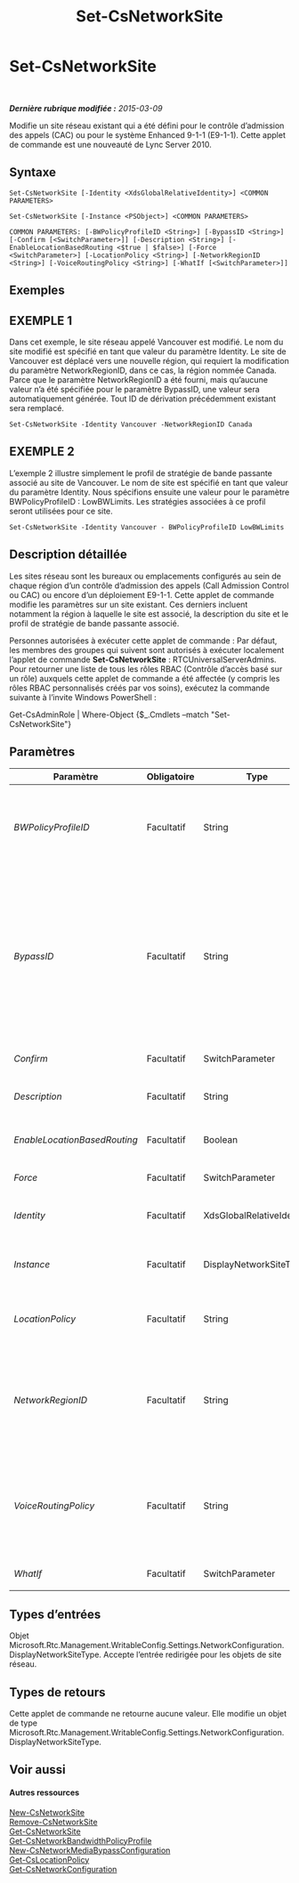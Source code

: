 ﻿---
title: Set-CsNetworkSite
TOCTitle: Set-CsNetworkSite
ms:assetid: 221a099c-72c4-4eb0-8812-6b2b7639a9ee
ms:mtpsurl: https://technet.microsoft.com/fr-fr/library/Gg398295(v=OCS.15)
ms:contentKeyID: 49296485
ms.date: 05/20/2016
mtps_version: v=OCS.15
ms.translationtype: HT
---

# Set-CsNetworkSite

 

_**Dernière rubrique modifiée :** 2015-03-09_

Modifie un site réseau existant qui a été défini pour le contrôle d’admission des appels (CAC) ou pour le système Enhanced 9-1-1 (E9-1-1). Cette applet de commande est une nouveauté de Lync Server 2010.

## Syntaxe

    Set-CsNetworkSite [-Identity <XdsGlobalRelativeIdentity>] <COMMON PARAMETERS>

    Set-CsNetworkSite [-Instance <PSObject>] <COMMON PARAMETERS>

    COMMON PARAMETERS: [-BWPolicyProfileID <String>] [-BypassID <String>] [-Confirm [<SwitchParameter>]] [-Description <String>] [-EnableLocationBasedRouting <$true | $false>] [-Force <SwitchParameter>] [-LocationPolicy <String>] [-NetworkRegionID <String>] [-VoiceRoutingPolicy <String>] [-WhatIf [<SwitchParameter>]]

## Exemples

## EXEMPLE 1

Dans cet exemple, le site réseau appelé Vancouver est modifié. Le nom du site modifié est spécifié en tant que valeur du paramètre Identity. Le site de Vancouver est déplacé vers une nouvelle région, qui requiert la modification du paramètre NetworkRegionID, dans ce cas, la région nommée Canada. Parce que le paramètre NetworkRegionID a été fourni, mais qu’aucune valeur n’a été spécifiée pour le paramètre BypassID, une valeur sera automatiquement générée. Tout ID de dérivation précédemment existant sera remplacé.

    Set-CsNetworkSite -Identity Vancouver -NetworkRegionID Canada

## EXEMPLE 2

L’exemple 2 illustre simplement le profil de stratégie de bande passante associé au site de Vancouver. Le nom de site est spécifié en tant que valeur du paramètre Identity. Nous spécifions ensuite une valeur pour le paramètre BWPolicyProfileID : LowBWLimits. Les stratégies associées à ce profil seront utilisées pour ce site.

    Set-CsNetworkSite -Identity Vancouver - BWPolicyProfileID LowBWLimits

## Description détaillée

Les sites réseau sont les bureaux ou emplacements configurés au sein de chaque région d’un contrôle d’admission des appels (Call Admission Control ou CAC) ou encore d’un déploiement E9-1-1. Cette applet de commande modifie les paramètres sur un site existant. Ces derniers incluent notamment la région à laquelle le site est associé, la description du site et le profil de stratégie de bande passante associé.

Personnes autorisées à exécuter cette applet de commande : Par défaut, les membres des groupes qui suivent sont autorisés à exécuter localement l’applet de commande **Set-CsNetworkSite** : RTCUniversalServerAdmins. Pour retourner une liste de tous les rôles RBAC (Contrôle d’accès basé sur un rôle) auxquels cette applet de commande a été affectée (y compris les rôles RBAC personnalisés créés par vos soins), exécutez la commande suivante à l’invite Windows PowerShell :

Get-CsAdminRole | Where-Object {$\_.Cmdlets –match "Set-CsNetworkSite"}

## Paramètres


<table>
<colgroup>
<col style="width: 25%" />
<col style="width: 25%" />
<col style="width: 25%" />
<col style="width: 25%" />
</colgroup>
<thead>
<tr class="header">
<th>Paramètre</th>
<th>Obligatoire</th>
<th>Type</th>
<th>Description</th>
</tr>
</thead>
<tbody>
<tr class="odd">
<td><p><em>BWPolicyProfileID</em></p></td>
<td><p>Facultatif</p></td>
<td><p>String</p></td>
<td><p>Identité du profil de stratégie de bande passante qui définira les limitations pour ce site. Vous pouvez récupérer une liste des profils disponibles en appelant l’applet de commande <strong>Get-CsNetworkBandwidthPolicyProfile</strong>.</p>
<p>Si vous spécifiez une valeur pour ce paramètre, vous devez également saisir une valeur pour le paramètre NetworkRegionID.</p></td>
</tr>
<tr class="even">
<td><p><em>BypassID</em></p></td>
<td><p>Facultatif</p></td>
<td><p>String</p></td>
<td><p>Identificateur global unique (GUID). Ce GUID est utilisé pour mapper des sites réseau à des paramètres de déviation du trafic multimédia au sein d’une configuration réseau CAC ou E9-1-1 (Utilisez cette valeur BypassID au moment d’appeler l’applet de commande <strong>New-CsNetworkMediaBypassConfiguration</strong>).</p>
<p>Si vous spécifiez une valeur pour ce paramètre, vous devez également saisir une valeur pour le paramètre NetworkRegionID. Si vous spécifiez une valeur pour le paramètre NetworkRegionID mais pas pour ce paramètre, une valeur BypassID sera automatiquement générée.</p>
<p>Si vous spécifiez explicitement une valeur, elle doit être au format d’un GUID (par exemple : 3b24a047-dce6-48b2-9f20-9fbff17ed62a). Il est recommandé de saisir une valeur pour le paramètre NetworkRegionID et d’autoriser la génération automatique de la valeur BypassID. Si vous entrez une valeur manuellement, vous recevrez une invitation à confirmer que vous ne voulez pas que la valeur soit générée automatiquement.</p></td>
</tr>
<tr class="odd">
<td><p><em>Confirm</em></p></td>
<td><p>Facultatif</p></td>
<td><p>SwitchParameter</p></td>
<td><p>Vous demande confirmation avant d’exécuter la commande.</p></td>
</tr>
<tr class="even">
<td><p><em>Description</em></p></td>
<td><p>Facultatif</p></td>
<td><p>String</p></td>
<td><p>Chaîne décrivant le site. Vous pouvez utiliser ce paramètre pour fournir une description plus explicite de l’objectif et de l’emplacement du site qui peut être exprimé par l’identité seule.</p></td>
</tr>
<tr class="odd">
<td><p><em>EnableLocationBasedRouting</em></p></td>
<td><p>Facultatif</p></td>
<td><p>Boolean</p></td>
<td><p>Lorsqu’il est défini à True, le routage de la voix sera géré en prenant en compte l’emplacement de l’utilisateur qui passe l’appel et de l’utilisateur qui reçoit l’appel. La valeur par défaut est False.</p></td>
</tr>
<tr class="even">
<td><p><em>Force</em></p></td>
<td><p>Facultatif</p></td>
<td><p>SwitchParameter</p></td>
<td><p>Supprime les invites de confirmation qui s’affichent avant d’effectuer des modifications.</p></td>
</tr>
<tr class="odd">
<td><p><em>Identity</em></p></td>
<td><p>Facultatif</p></td>
<td><p>XdsGlobalRelativeIdentity</p></td>
<td><p>Identificateur unique du site réseau que vous souhaitez modifier. Les sites étant uniquement créés dans l’étendue globale, il est inutile de spécifier une étendue. Il suffit de spécifier l’ID du site réseau.</p></td>
</tr>
<tr class="even">
<td><p><em>Instance</em></p></td>
<td><p>Facultatif</p></td>
<td><p>DisplayNetworkSiteType</p></td>
<td><p>Référence à un objet de site réseau (objet de type Microsoft.Rtc.Management.WritableConfig.Settings.NetworkConfiguration.DisplayNetworkSiteType). Vous pouvez extraire cet objet en appelant l’applet de commande <strong>Get-CsNetworkSite</strong>.</p></td>
</tr>
<tr class="odd">
<td><p><em>LocationPolicy</em></p></td>
<td><p>Facultatif</p></td>
<td><p>String</p></td>
<td><p>Nom de la stratégie d’emplacement associée à ce site. La stratégie d’emplacement assigne des paramètres E9-1-1 spécifiques au site. Vous pouvez récupérer une liste de stratégies d’emplacement en appelant l’applet de commande <strong>Get-CsLocationPolicy</strong>.</p></td>
</tr>
<tr class="even">
<td><p><em>NetworkRegionID</em></p></td>
<td><p>Facultatif</p></td>
<td><p>String</p></td>
<td><p>Identité de la région réseau à laquelle ce site est associé. Ce paramètre doit contenir une valeur si vous souhaitez spécifier une valeur BypassID (soit via un processus de génération automatique, soit manuellement) ou si la propriété EnableBandwidthPolicyCheck de la configuration du réseau est True. Vous pouvez récupérer les paramètres de configuration du réseau en appelant l’applet de commande <strong>Get-CsNetworkConfiguration</strong>.</p>
<p>Si une valeur BypassID existe déjà sur ce site et que vous ne spécifiez aucune valeur pour le paramètre BypassID, il sera remplacé par un paramètre BypassID automatiquement généré.</p></td>
</tr>
<tr class="odd">
<td><p><em>VoiceRoutingPolicy</em></p></td>
<td><p>Facultatif</p></td>
<td><p>String</p></td>
<td><p>Stratégie de routage de la voix par utilisateur à assigner au site. Exemple :</p>
<p>-VoiceRoutingPolicy &quot;RedmondVoiceRouting”</p>
<p>Notez que vous devez indiquer une stratégie par utilisateur, les stratégies globales et/ou de site ne peuvent pas être assignées à un site à l’aide du paramètre VoiceRoutingPolicy.</p>
<p>Ce paramètre est une nouveauté de la version de Lync Server 2013 de février 2013.</p></td>
</tr>
<tr class="even">
<td><p><em>WhatIf</em></p></td>
<td><p>Facultatif</p></td>
<td><p>SwitchParameter</p></td>
<td><p>Décrit ce qui se passe si vous exécutez la commande sans l’exécuter réellement.</p></td>
</tr>
</tbody>
</table>


## Types d’entrées

Objet Microsoft.Rtc.Management.WritableConfig.Settings.NetworkConfiguration.DisplayNetworkSiteType. Accepte l’entrée redirigée pour les objets de site réseau.

## Types de retours

Cette applet de commande ne retourne aucune valeur. Elle modifie un objet de type Microsoft.Rtc.Management.WritableConfig.Settings.NetworkConfiguration.DisplayNetworkSiteType.

## Voir aussi

#### Autres ressources

[New-CsNetworkSite](new-csnetworksite.md)  
[Remove-CsNetworkSite](remove-csnetworksite.md)  
[Get-CsNetworkSite](get-csnetworksite.md)  
[Get-CsNetworkBandwidthPolicyProfile](get-csnetworkbandwidthpolicyprofile.md)  
[New-CsNetworkMediaBypassConfiguration](new-csnetworkmediabypassconfiguration.md)  
[Get-CsLocationPolicy](get-cslocationpolicy.md)  
[Get-CsNetworkConfiguration](get-csnetworkconfiguration.md)

